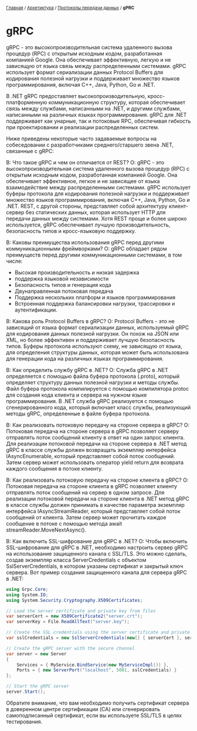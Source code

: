 <sub>[Главная](../../../index.md) / [Архетиктура](../../README.md) / [Протоколы передачи данных](README.md) / **gPRC** </sub>

# **gRPC**

gRPC - это высокопроизводительная система удаленного вызова процедур (RPC) с открытым исходным кодом, разработанная компанией Google. Она обеспечивает эффективную, легкую и не зависящую от языка связь между распределенными системами. gRPC использует формат сериализации данных Protocol Buffers для кодирования полезной нагрузки и поддерживает множество языков программирования, включая C++, Java, Python, Go и .NET.

В .NET gRPC предоставляет высокопроизводительную, кросс-платформенную коммуникационную структуру, которая обеспечивает связь между службами, написанными на .NET, и другими службами, написанными на различных языках программирования. gRPC для .NET поддерживает как унарные, так и потоковые RPC, обеспечивая гибкость при проектировании и реализации распределенных систем.

Ниже приведены некоторые часто задаваемые вопросы на собеседовании с разработчиками среднего/старшего звена .NET, связанные с gRPC:

В: Что такое gRPC и чем он отличается от REST?
О: gRPC - это высокопроизводительная система удаленного вызова процедур (RPC) с открытым исходным кодом, разработанная компанией Google. Она обеспечивает эффективное, легкое и не зависящее от языка взаимодействие между распределенными системами. gRPC использует буферы протокола для кодирования полезной нагрузки и поддерживает множество языков программирования, включая C++, Java, Python, Go и .NET. REST, с другой стороны, представляет собой архитектуру клиент-сервер без статических данных, которая использует HTTP для передачи данных между системами. Хотя REST проще и более широко используется, gRPC обеспечивает лучшую производительность, безопасность типов и кросс-языковую поддержку.

В: Каковы преимущества использования gRPC перед другими коммуникационными фреймворками?
О: gRPC обладает рядом преимуществ перед другими коммуникационными системами, в том числе:
- Высокая производительность и низкая задержка
- поддержка языковой независимости
- Безопасность типов и генерация кода
- Двунаправленная потоковая передача
- Поддержка нескольких платформ и языков программирования
- Встроенная поддержка балансировки нагрузки, трассировки и аутентификации.

В: Какова роль Protocol Buffers в gRPC?
О: Protocol Buffers - это не зависящий от языка формат сериализации данных, используемый gRPC для кодирования данных полезной нагрузки. Он похож на JSON или XML, но более эффективен и поддерживает лучшую безопасность типов. Буферы протокола используют схему, не зависящую от языка, для определения структуры данных, которая может быть использована для генерации кода на различных языках программирования.

В: Как определить службу gRPC в .NET?
О: Служба gRPC в .NET определяется с помощью файла буфера протокола (.proto), который определяет структуру данных полезной нагрузки и методы службы. Файл буфера протокола компилируется с помощью компилятора protoc для создания кода клиента и сервера на нужном языке программирования. В .NET служба gRPC реализуется с помощью сгенерированного кода, который включает класс службы, реализующий методы gRPC, определенные в файле буфера протокола.

В: Как реализовать потоковую передачу на стороне сервера в gRPC?
О: Потоковая передача на стороне сервера в gRPC позволяет серверу отправлять поток сообщений клиенту в ответ на один запрос клиента. Для реализации потоковой передачи на стороне сервера в .NET метод gRPC в классе службы должен возвращать экземпляр интерфейса IAsyncEnumerable<T>, который представляет собой поток сообщений. Затем сервер может использовать оператор yield return для возврата каждого сообщения в потоке клиенту.

В: Как реализовать потоковую передачу на стороне клиента в gRPC?
О: Потоковая передача на стороне клиента в gRPC позволяет клиенту отправлять поток сообщений на сервер в одном запросе. Для реализации потоковой передачи на стороне клиента в .NET метод gRPC в классе службы должен принимать в качестве параметра экземпляр интерфейса IAsyncStreamReader<T>, который представляет собой поток сообщений от клиента. Затем сервер может прочитать каждое сообщение в потоке с помощью метода await streamReader.MoveNextAsync().

В: Как включить SSL-шифрование для gRPC в .NET?
О: Чтобы включить SSL-шифрование для gRPC в .NET, необходимо настроить сервер gRPC на использование защищенного канала с SSL/TLS. Это можно сделать, создав экземпляр класса ServerCredentials с объектом SslServerCredentials, в котором указаны сертификат и закрытый ключ сервера. Вот пример создания защищенного канала для сервера gRPC в .NET:

```csharp
using Grpc.Core;
using System.IO;
using System.Security.Cryptography.X509Certificates;

// Load the server certificate and private key from files
var serverCert = new X509Certificate2("server.crt");
var serverKey = File.ReadAllText("server.key");

// Create the SSL credentials using the server certificate and private key
var sslCredentials = new SslServerCredentials(new[] { serverCert }, serverKey, false);

// Create the gRPC server with the secure channel
var server = new Server
{
    Services = { MyService.BindService(new MyServiceImpl()) },
    Ports = { new ServerPort("localhost", 5001, sslCredentials) }
};

// Start the gRPC server
server.Start();
```

Обратите внимание, что вам необходимо получить сертификат сервера в доверенном центре сертификации (CA) или сгенерировать самоподписанный сертификат, если вы используете SSL/TLS в целях тестирования.
